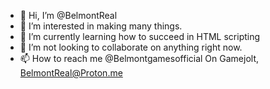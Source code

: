 - 👋 Hi, I’m @BelmontReal
- 👀 I’m interested in making many things.
- 🌱 I’m currently learning how to succeed in HTML scripting
- 💞️ I’m not looking to collaborate on anything right now.
- 📫 How to reach me @Belmontgamesofficial On Gamejolt, BelmontReal@Proton.me

<!---
BelmontReal/BelmontReal is a ✨ special ✨ repository because its `README.md` (this file) appears on your GitHub profile.
You can click the Preview link to take a look at your changes.
--->
